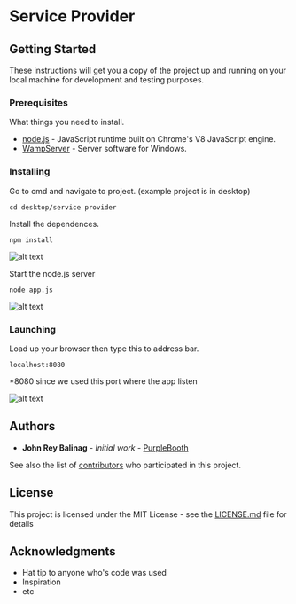 # Service Provider
## Getting Started
These instructions will get you a copy of the project up and running on your local machine for development and testing purposes.
### Prerequisites
What things you need to install.
* [node.js](https://nodejs.org/en/) - JavaScript runtime built on Chrome's V8 JavaScript engine.
* [WampServer](http://www.wampserver.com/en/) - Server software for Windows.
### Installing
Go to cmd and navigate to project. (example project is in desktop)
```
cd desktop/service provider
```
Install the dependences.
```
npm install
```
![alt text](https://preview.ibb.co/dzHzKS/npm_Install.png)

Start the node.js server
```
node app.js
```
![alt text](https://preview.ibb.co/ixrC67/nodeapp.png)

### Launching
Load up your browser then type this to address bar.
```
localhost:8080
```
*8080 since we used this port where the app listen

![alt text](https://preview.ibb.co/ejQuKS/index.png)

## Authors

* **John Rey Balinag** - *Initial work* - [PurpleBooth](https://github.com/PurpleBooth)

See also the list of [contributors](https://github.com/your/project/contributors) who participated in this project.

## License

This project is licensed under the MIT License - see the [LICENSE.md](LICENSE.md) file for details

## Acknowledgments

* Hat tip to anyone who's code was used
* Inspiration
* etc
